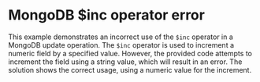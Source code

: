 # MongoDB $inc operator error
This example demonstrates an incorrect use of the `$inc` operator in a MongoDB update operation.
The `$inc` operator is used to increment a numeric field by a specified value.  However, the provided code attempts to increment the field using a string value, which will result in an error.
The solution shows the correct usage, using a numeric value for the increment.